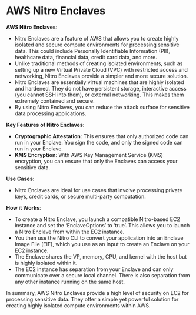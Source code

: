 # AWS Nitro Enclaves

**AWS Nitro Enclaves**:

* Nitro Enclaves are a feature of AWS that allows you to create highly isolated and secure compute environments for processing sensitive data. This could include Personally Identifiable Information (PII), healthcare data, financial data, credit card data, and more.
* Unlike traditional methods of creating isolated environments, such as setting up a new Virtual Private Cloud (VPC) with restricted access and networking, Nitro Enclaves provide a simpler and more secure solution.
* Nitro Enclaves are essentially virtual machines that are highly isolated and hardened. They do not have persistent storage, interactive access (you cannot SSH into them), or external networking. This makes them extremely contained and secure.
* By using Nitro Enclaves, you can reduce the attack surface for sensitive data processing applications.

**Key Features of Nitro Enclaves**:

* **Cryptographic Attestation**: This ensures that only authorized code can run in your Enclave. You sign the code, and only the signed code can run in your Enclave.
* **KMS Encryption**: With AWS Key Management Service (KMS) encryption, you can ensure that only the Enclaves can access your sensitive data.

**Use Cases**:

* Nitro Enclaves are ideal for use cases that involve processing private keys, credit cards, or secure multi-party computation.

**How it Works**:

* To create a Nitro Enclave, you launch a compatible Nitro-based EC2 instance and set the ‘EnclaveOptions’ to ‘true’. This allows you to launch a Nitro Enclave from within the EC2 instance.
* You then use the Nitro CLI to convert your application into an Enclave Image File (EIF), which you use as an input to create an Enclave on your EC2 instance.
* The Enclave shares the VP, memory, CPU, and kernel with the host but is highly isolated within it.
* The EC2 instance has separation from your Enclave and can only communicate over a secure local channel. There is also separation from any other instance running on the same host.

In summary, AWS Nitro Enclaves provide a high level of security on EC2 for processing sensitive data. They offer a simple yet powerful solution for creating highly isolated compute environments within AWS.
